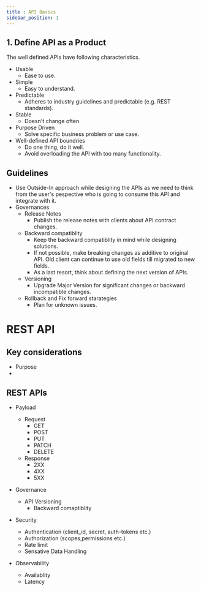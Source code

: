 ```yaml
---
title : API Basics
sidebar_position: 1
---
```

## 1. Define API as a Product
The well defined APIs have following characteristics.
- Usable
    - Ease to use.
- Simple
    - Easy to understand.
- Predictable
    - Adheres to industry guidelines and predictable (e.g. REST standards).
- Stable
    - Doesn't change often.
- Purpose Driven
    - Solve specific business problem or use case.
- Well-defined API boundries
    - Do one thing, do it well.
    - Avoid overloading the API with too many functionality.
    
## Guidelines
- Use Outside-In approach while designing the APIs as we need to think from the user's pespective who is going to consume this API and integrate with it.
- Governances
    - Release Notes
        - Publish the release notes with clients about API contract changes.
    - Backward compatiblity
        - Keep the backward compatiblity in mind while designing solutions. 
        - If not possible, make breaking changes as additive to original API. Old client can continue to use old fields till migrated to new fields.
        - As a last resort, think about defining the next version of APIs.
    - Versioning
        - Upgrade Major Version for significant changes or backward incompatible changes.
    - Rollback and Fix forward starategies
        - Plan for unknown issues.

    
# REST API
## Key considerations
- Purpose
- 
## REST APIs
- Payload
    - Request
        - GET
        - POST
        - PUT
        - PATCH
        - DELETE
    - Response
        - 2XX
        - 4XX
        - 5XX

- Governance
    - API Versioning
        - Backward comaptiblity
- Security
    - Authentication (client_id, secret, auth-tokens etc.)
    - Authorization (scopes,permissions etc.)
    - Rate limit
    - Sensative Data Handling
- Observability
    - Availablity
    - Latency